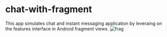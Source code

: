 
# chat-with-fragment

This app simulates chat and instant messaging application by leveraing on the features interface in Android fragment views.
![frag](https://user-images.githubusercontent.com/68224344/131253824-63398f9a-8567-4753-994f-135ad8bf2aed.jpg)
